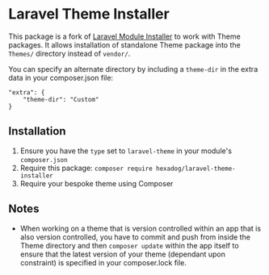 # Laravel Theme Installer
This package is a fork of [Laravel Module Installer](https://github.com/joshbrw/laravel-module-installer) to work with Theme packages.
It allows installation of standalone Theme package into the `Themes/` directory instead of `vendor/`.

You can specify an alternate directory by including a `theme-dir` in the extra data in your composer.json file:

    "extra": {
        "theme-dir": "Custom"
    }

## Installation

1. Ensure you have the `type` set to `laravel-theme` in your module's `composer.json`
2. Require this package: `composer require hexadog/laravel-theme-installer`
3. Require your bespoke theme using Composer

## Notes

* When working on a theme that is version controlled within an app that is also version controlled, you have to commit and push from inside the Theme directory and then `composer update` within the app itself to ensure that the latest version of your theme (dependant upon constraint) is specified in your composer.lock file.
